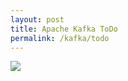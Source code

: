 ```yaml
---
layout: post
title: Apache Kafka ToDo
permalink: /kafka/todo
---
```


![]({{site.cdn}}/kafka/future-topics.png)
